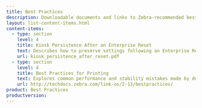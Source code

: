 ```yaml
---
title: Best Practices
description: Downloadable documents and links to Zebra-recommended best practices for tackling common issues.
layout: list-content-items.html
content-items:
  - type: section
    level: 4
    title: Kiosk Persistence After an Enterprise Reset
    text: Describes how to preserve settings following an Enterprise Reset on a persistence-enabled device that implements a secure Android launcher and/or its Kiosk Mode feature deployed using the Zebra StageNow administration tool or an enterprise mobile management (EMM) system such as those from SOTI or AirWatch (specific instructions provided). 
    url: kiosk_persistence_after_reset.pdf
  - type: section
    level: 4
    title: Best Practices for Printing
    text: Explores common performance and stability mistakes made by developers and describes methods for avoiding them. Also covers practices for creating the best user experience for customers and how to get the most from Zebra value-added features. 
    url: http://techdocs.zebra.com/link-os/2-13/bestpractices/
product: Best Practices
productversion: 
---
```

















